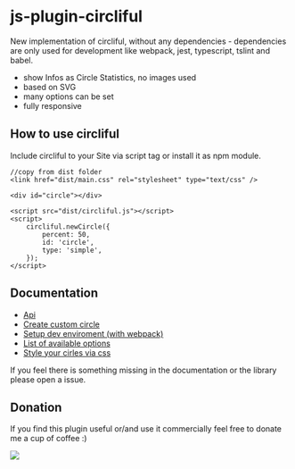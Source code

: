 # js-plugin-circliful #

New implementation of circliful, without any dependencies - dependencies are only used for development like webpack, jest, typescript, tslint and babel.

* show Infos as Circle Statistics, no images used
* based on SVG
* many options can be set
* fully responsive

## How to use circliful

Include circliful to your Site via script tag or install it as npm module.

    //copy from dist folder
    <link href="dist/main.css" rel="stylesheet" type="text/css" />
    
    <div id="circle"></div>

    <script src="dist/circliful.js"></script>
    <script>
        circliful.newCircle({
            percent: 50,
            id: 'circle',
            type: 'simple',
        });
    </script>

## Documentation

* [Api](./docs/api.md)
* [Create custom circle](./docs/create-new-circle.md)
* [Setup dev enviroment (with webpack)](./docs/dev-environment.md)
* [List of available options](./docs/options.md)
* [Style your cirles via css](./docs/style-elements.md)

If you feel there is something missing in the documentation or the library please open a issue.

Donation
--------
If you find this plugin useful or/and use it commercially feel free to donate me a cup of coffee :)

[![](https://www.paypalobjects.com/en_US/i/btn/btn_donateCC_LG.gif)](https://www.paypal.com/cgi-bin/webscr?cmd=_s-xclick&hosted_button_id=D3F2MMNDHQ9KQ)
